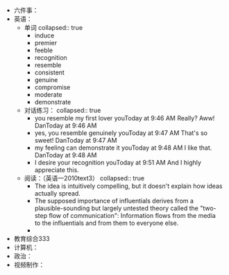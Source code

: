 - 六件事：
- 英语：
	- 单词
	  collapsed:: true
		- induce
		- premier
		- feeble
		- recognition
		- resemble
		- consistent
		- genuine
		- compromise
		- moderate
		- demonstrate
	- 对话练习：
	  collapsed:: true
		- you resemble my first lover
		  youToday at 9:46 AM
		  Really? Aww!
		  DanToday at 9:46 AM
		- yes, you resemble genuinely
		  youToday at 9:47 AM
		  That's so sweet!
		  DanToday at 9:47 AM
		- my feeling can demonstrate it 
		  youToday at 9:48 AM
		  I like that.
		  DanToday at 9:48 AM
		- I desire your recognition
		  youToday at 9:51 AM
		  And I highly appreciate this.
	- 阅读：（英语一2010text3）
	  collapsed:: true
		- The idea is intuitively compelling, but it doesn't explain how ideas actually spread.
		- The supposed importance of influentials derives from a plausible-sounding but largely untested theory called the "two-step flow of communication": Information flows from the media to the influentials and from them to everyone else.
		-
- 教育综合333
- 计算机：
- 政治：
- 视频制作：